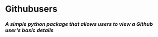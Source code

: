 # Githubusers
### _A simple python package that allows users to view a Github user's basic details_
